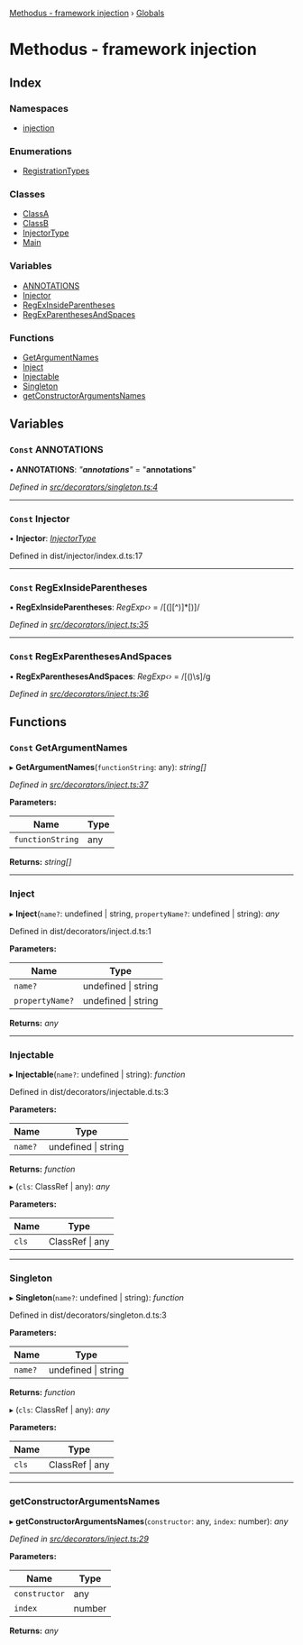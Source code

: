 [Methodus - framework injection](modules/framework/injection/README.md) › [Globals](globals.md)

# Methodus - framework injection

## Index

### Namespaces

* [injection](modules/framework/injection/modules/injection.md)

### Enumerations

* [RegistrationTypes](modules/framework/injection/enums/registrationtypes.md)

### Classes

* [ClassA](modules/framework/injection/classes/classa.md)
* [ClassB](modules/framework/injection/classes/classb.md)
* [InjectorType](modules/framework/injection/classes/injectortype.md)
* [Main](modules/framework/injection/classes/main.md)

### Variables

* [ANNOTATIONS](#const-annotations)
* [Injector](#const-injector)
* [RegExInsideParentheses](#const-regexinsideparentheses)
* [RegExParenthesesAndSpaces](#const-regexparenthesesandspaces)

### Functions

* [GetArgumentNames](#const-getargumentnames)
* [Inject](#inject)
* [Injectable](#injectable)
* [Singleton](#singleton)
* [getConstructorArgumentsNames](#getconstructorargumentsnames)

## Variables

### `Const` ANNOTATIONS

• **ANNOTATIONS**: *"__annotations__"* = "__annotations__"

*Defined in [src/decorators/singleton.ts:4](#L4)*

___

### `Const` Injector

• **Injector**: *[InjectorType](modules/framework/injection/classes/injectortype.md)*

Defined in dist/injector/index.d.ts:17

___

### `Const` RegExInsideParentheses

• **RegExInsideParentheses**: *RegExp‹›* = /[(][^)]*[)]/

*Defined in [src/decorators/inject.ts:35](#L35)*

___

### `Const` RegExParenthesesAndSpaces

• **RegExParenthesesAndSpaces**: *RegExp‹›* = /[()\s]/g

*Defined in [src/decorators/inject.ts:36](#L36)*

## Functions

### `Const` GetArgumentNames

▸ **GetArgumentNames**(`functionString`: any): *string[]*

*Defined in [src/decorators/inject.ts:37](#L37)*

**Parameters:**

Name | Type |
------ | ------ |
`functionString` | any |

**Returns:** *string[]*

___

###  Inject

▸ **Inject**(`name?`: undefined | string, `propertyName?`: undefined | string): *any*

Defined in dist/decorators/inject.d.ts:1

**Parameters:**

Name | Type |
------ | ------ |
`name?` | undefined &#124; string |
`propertyName?` | undefined &#124; string |

**Returns:** *any*

___

###  Injectable

▸ **Injectable**(`name?`: undefined | string): *function*

Defined in dist/decorators/injectable.d.ts:3

**Parameters:**

Name | Type |
------ | ------ |
`name?` | undefined &#124; string |

**Returns:** *function*

▸ (`cls`: ClassRef | any): *any*

**Parameters:**

Name | Type |
------ | ------ |
`cls` | ClassRef &#124; any |

___

###  Singleton

▸ **Singleton**(`name?`: undefined | string): *function*

Defined in dist/decorators/singleton.d.ts:3

**Parameters:**

Name | Type |
------ | ------ |
`name?` | undefined &#124; string |

**Returns:** *function*

▸ (`cls`: ClassRef | any): *any*

**Parameters:**

Name | Type |
------ | ------ |
`cls` | ClassRef &#124; any |

___

###  getConstructorArgumentsNames

▸ **getConstructorArgumentsNames**(`constructor`: any, `index`: number): *any*

*Defined in [src/decorators/inject.ts:29](#L29)*

**Parameters:**

Name | Type |
------ | ------ |
`constructor` | any |
`index` | number |

**Returns:** *any*
